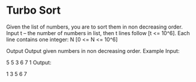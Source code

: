 # Turbo Sort

Given the list of numbers, you are to sort them in non decreasing order.
Input
t – the number of numbers in list, then t lines follow [t <= 10^6].
Each line contains one integer: N [0 <= N <= 10^6]

Output
Output given numbers in non decreasing order.
Example
Input:

5
5
3
6
7
1
Output:

1
3
5
6
7
